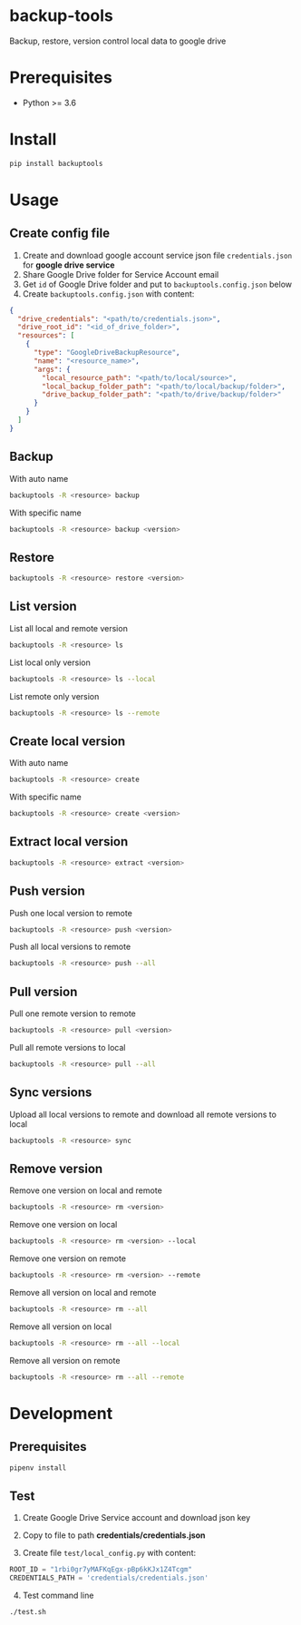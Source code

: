 # backup-tools

Backup, restore, version control local data to google drive

# Prerequisites

- Python >= 3.6

# Install

```bash
pip install backuptools
```

# Usage

## Create config file

1. Create and download google account service json file `credentials.json` for **google drive service**
2. Share Google Drive folder for Service Account email
3. Get `id` of Google Drive folder and put to `backuptools.config.json` below
4. Create `backuptools.config.json` with content:

```json
{
  "drive_credentials": "<path/to/credentials.json>",
  "drive_root_id": "<id_of_drive_folder>",
  "resources": [
    {
      "type": "GoogleDriveBackupResource",
      "name": "<resource_name>",
      "args": {
        "local_resource_path": "<path/to/local/source>",
        "local_backup_folder_path": "<path/to/local/backup/folder>",
        "drive_backup_folder_path": "<path/to/drive/backup/folder>"
      }
    }
  ]
}
```

## Backup

With auto name

```bash
backuptools -R <resource> backup
```

With specific name

```bash
backuptools -R <resource> backup <version>
```

## Restore

```bash
backuptools -R <resource> restore <version>
```

## List version

List all local and remote version

```bash
backuptools -R <resource> ls
```

List local only version

```bash
backuptools -R <resource> ls --local
```

List remote only version

```bash
backuptools -R <resource> ls --remote
```

## Create local version

With auto name

```bash
backuptools -R <resource> create
```

With specific name

```bash
backuptools -R <resource> create <version>
```

## Extract local version

```bash
backuptools -R <resource> extract <version>
```

## Push version

Push one local version to remote

```bash
backuptools -R <resource> push <version>
```

Push all local versions to remote

```bash
backuptools -R <resource> push --all
```

## Pull version

Pull one remote version to remote

```bash
backuptools -R <resource> pull <version>
```

Pull all remote versions to local

```bash
backuptools -R <resource> pull --all
```

## Sync versions

Upload all local versions to remote and download all remote versions to local

```bash
backuptools -R <resource> sync
```

## Remove version

Remove one version on local and remote

```bash
backuptools -R <resource> rm <version>
```

Remove one version on local

```bash
backuptools -R <resource> rm <version> --local
```

Remove one version on remote

```bash
backuptools -R <resource> rm <version> --remote
```

Remove all version on local and remote

```bash
backuptools -R <resource> rm --all
```

Remove all version on local

```bash
backuptools -R <resource> rm --all --local
```

Remove all version on remote

```bash
backuptools -R <resource> rm --all --remote
```

# Development

## Prerequisites

```bash
pipenv install
```

## Test

1. Create Google Drive Service account and download json key

2. Copy to file to path **credentials/credentials.json**

3. Create file `test/local_config.py` with content:

```python
ROOT_ID = "1rbi0gr7yMAFKqEgx-pBp6kKJx1Z4Tcgm"
CREDENTIALS_PATH = 'credentials/credentials.json'

```

4. Test command line

```
./test.sh
```
